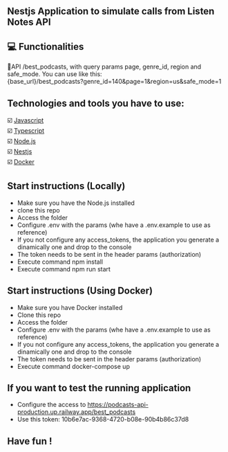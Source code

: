 ## Nestjs Application to simulate calls from Listen Notes API

## :computer: Functionalities
🔴API /best_podcasts, with query params page, genre_id, region and safe_mode. You can use like this: <br>
{base_url}/best_podcasts?genre_id=140&page=1&region=us&safe_mode=1 <br>

## Technologies and tools you have to use:
☑️ [Javascript](https://developer.mozilla.org/en-US/docs/Web/JavaScript) <br>
☑️ [Typescript](https://www.typescriptlang.org/) <br>
☑️ [Node.js](https://nodejs.org/) <br>
☑️ [Nestjs](https://nestjs.com/) <br>
☑️ [Docker](https://www.docker.com/) <br>

## Start instructions (Locally)
- Make sure you have the Node.js installed
- clone this repo
- Access the folder
- Configure .env with the params (whe have a .env.example to use as reference)
- If you not configure any access_tokens, the application you generate a dinamically one and drop to the console
- The token needs to be sent in the header params (authorization)
- Execute command npm install
- Execute command npm run start


## Start instructions (Using Docker)
- Make sure you have Docker installed
- Clone this repo
- Access the folder
- Configure .env with the params (whe have a .env.example to use as reference)
- If you not configure any access_tokens, the application you generate a dinamically one and drop to the console
- The token needs to be sent in the header params (authorization)
- Execute command docker-compose up

## If you want to test the running application
- Configure the access to https://podcasts-api-production.up.railway.app/best_podcasts
- Use this token: 10b6e7ac-9368-4720-b08e-90b4b86c37d8

## Have fun !
